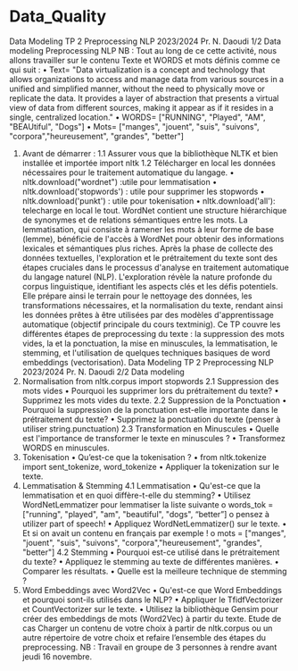 # Data_Quality
Data Modeling TP 2 Preprocessing NLP 2023/2024
Pr. N. Daoudi 1/2 Data modeling
Preprocessing NLP
NB :
Tout au long de ce cette activité, nous allons travailler sur le contenu Texte et WORDS et mots
définis comme ce qui suit :
• Text= "Data virtualization is a concept and technology that allows organizations to
access and manage data from various sources in a unified and simplified manner,
without the need to physically move or replicate the data. It provides a layer of
abstraction that presents a virtual view of data from different sources, making it appear
as if it resides in a single, centralized location."
• WORDS= ["RUNNING", "Played", "AM", "BEAUtiful", "Dogs"]
• Mots= ["manges", "jouent", "suis", "suivons", "corpora","heureusement", "grandes",
"better"]
1. Avant de démarrer :
1.1 Assurer vous que la bibliothèque NLTK et bien installée et importée
import nltk
1.2 Télécharger en local les données nécessaires pour le traitement automatique du langage.
• nltk.download("wordnet") :utile pour lemmatisation
• nltk.download('stopwords') : utile pour supprimer les stopwords
• nltk.download('punkt') : utile pour tokenisation
• nltk.download('all'): telecharge en local le tout.
WordNet contient une structure hiérarchique de synonymes et de relations sémantiques entre les
mots. La lemmatisation, qui consiste à ramener les mots à leur forme de base (lemme), bénéficie
de l'accès à WordNet pour obtenir des informations lexicales et sémantiques plus riches.
Après la phase de collecte des données textuelles, l'exploration et le prétraitement du texte sont
des étapes cruciales dans le processus d'analyse en traitement automatique du langage naturel
(NLP). L'exploration révèle la nature profonde du corpus linguistique, identifiant les aspects clés
et les défis potentiels. Elle prépare ainsi le terrain pour le nettoyage des données, les
transformations nécessaires, et la normalisation du texte, rendant ainsi les données prêtes à être
utilisées par des modèles d'apprentissage automatique (objectif principale du cours textminig).
Ce TP couvre les différentes étapes de preprocessing du texte : la suppression des mots vides, la
et la ponctuation, la mise en minuscules, la lemmatisation, le stemming, et l'utilisation de
quelques techniques basiques de word embeddings (vectorisation).
Data Modeling TP 2 Preprocessing NLP 2023/2024
Pr. N. Daoudi 2/2 Data modeling
2. Normalisation
from nltk.corpus import stopwords
2.1 Suppression des mots vides
• Pourquoi les supprimer lors du prétraitement du texte?
• Supprimez les mots vides du texte.
2.2 Suppression de la Ponctuation
• Pourquoi la suppression de la ponctuation est-elle importante dans le prétraitement du texte?
• Supprimez la ponctuation du texte (penser à utiliser string.punctuation)
2.3 Transformation en Minuscules
• Quelle est l'importance de transformer le texte en minuscules ?
• Transformez WORDS en minuscules.
3. Tokenisation
• Qu’est-ce que la tokenisation ?
• from nltk.tokenize import sent_tokenize, word_tokenize
• Appliquer la tokenization sur le texte.
4. Lemmatisation & Stemming
4.1 Lemmatisation
• Qu'est-ce que la lemmatisation et en quoi diffère-t-elle du stemming?
• Utilisez WordNetLemmatizer pour lemmatiser la liste suivante
o words_tok = ["running", "played", "am", "beautiful", "dogs", “better”]
o pensez à utilizer part of speech!
• Appliquez WordNetLemmatizer() sur le texte.
• Et si on avait un contenu en français par exemple !
o mots = ["manges", "jouent", "suis", "suivons", "corpora","heureusement", "grandes",
"better"]
4.2 Stemming
• Pourquoi est-ce utilisé dans le prétraitement du texte?
• Appliquez le stemming au texte de différentes manières.
• Comparer les résultats.
• Quelle est la meilleure technique de stemming ?
5. Word Embeddings avec Word2Vec
• Qu'est-ce que Word Embeddings et pourquoi sont-ils utilisés dans le NLP?
• Appliquer le TfidfVectorizer et CountVectorizer sur le texte.
• Utilisez la bibliothèque Gensim pour créer des embeddings de mots (Word2Vec) à partir du
texte.
Etude de cas
Charger un contenu de votre choix à partir de nltk.corpus ou un autre répertoire de votre choix et
refaire l’ensemble des étapes du preprocessing.
NB : Travail en groupe de 3 personnes à rendre avant jeudi 16 novembre.
